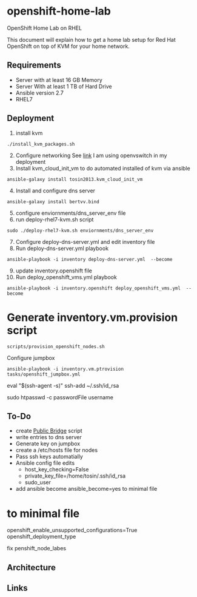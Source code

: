 # openshift-home-lab
OpenShift Home Lab on RHEL

This document will explain how to get a home lab setup for Red Hat OpenShift on top of KVM for your home network.

## Requirements
* Server with at least 16 GB Memory
* Server With at least 1 TB of Hard Drive
* Ansible version 2.7
* RHEL7

## Deployment
1. install kvm
```
./install_kvm_packages.sh
```
2. Configure networking See [link](https://www.linux-kvm.org/page/Networking#Public_Bridge) I am using openvswitch in my deployment
3. Install  kvm_cloud_init_vm  to do automated installed of kvm via ansible
```
ansible-galaxy install tosin2013.kvm_cloud_init_vm
```
4. Install and configure dns server
```
ansible-galaxy install bertvv.bind
```
5. configure enviornments/dns_server_env file
6. run deploy-rhel7-kvm.sh script
```
sudo ./deploy-rhel7-kvm.sh enviornments/dns_server_env
```
7. Configure deploy-dns-server.yml and edit inventory file
8. Run deploy-dns-server.yml playbook
```
ansible-playbook -i inventory deploy-dns-server.yml  --become
```
9. update inventory.openshift file
10. Run deploy_openshift_vms.yml playbook
```
ansible-playbook -i inventory.openshift deploy_openshift_vms.yml  --become
```
# Generate inventory.vm.provision script
```
scripts/provision_openshift_nodes.sh
```

Configure jumpbox
```
ansible-playbook -i inventory.vm.ptrovision tasks/openshift_jumpbox.yml
```

eval "$(ssh-agent -s)"
ssh-add ~/.ssh/id_rsa


sudo htpasswd -c passwordFile username


## To-Do
* create [Public Bridge](https://www.linux-kvm.org/page/Networking#Public_Bridge) script
* write entries to dns server
* Generate key on jumpbox
* create a /etc/hosts file for nodes
* Pass ssh keys automatially
* Ansible config file edits
  - host_key_checking=False
  - private_key_file=/home/tosin/.ssh/id_rsa
  - sudo_user
* add ansible become ansible_become=yes to minimal file

# to minimal file
openshift_enable_unsupported_configurations=True
openshift_deployment_type

fix penshift_node_labes
## Architecture

## Links
